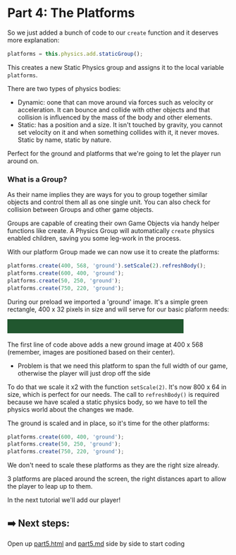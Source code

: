 # Part 4: The Platforms

So we just added a bunch of code to our `create` function and it deserves more explanation:

```js
platforms = this.physics.add.staticGroup();
```
This creates a new Static Physics group and assigns it to the local variable `platforms`.

There are two types of physics bodies:
- Dynamic: oone that can move around via forces such as velocity or acceleration. It can bounce and collide with other objects and that collision is influenced by the mass of the body and other elements.
- Static: has a position and a size. It isn't touched by gravity, you cannot set velocity on it and when something collides with it, it never moves. Static by name, static by nature.

Perfect for the ground and platforms that we're going to let the player run around on.

### What is a Group?
As their name implies they are ways for you to group together similar objects and control them all as one single unit. You can also check for collision between Groups and other game objects. 

Groups are capable of creating their own Game Objects via handy helper functions like create. A Physics Group will automatically `create` physics enabled children, saving you some leg-work in the process.

With our platform Group made we can now use it to create the platforms:

```js
platforms.create(400, 568, 'ground').setScale(2).refreshBody();
platforms.create(600, 400, 'ground');
platforms.create(50, 250, 'ground');
platforms.create(750, 220, 'ground');
```
During our preload we imported a 'ground' image. It's a simple green rectangle, 400 x 32 pixels in size and will serve for our basic plaform needs:

![part 4 ground image example](../assets/platform.png)

The first line of code above adds a new ground image at 400 x 568 (remember, images are positioned based on their center). 
-  Problem is that we need this platform to span the full width of our game, otherwise the player will just drop off the side

To do that we scale it x2 with the function `setScale(2)`. It's now 800 x 64 in size, which is perfect for our needs. The call to `refreshBody()` is required because we have scaled a static physics body, so we have to tell the physics world about the changes we made.

The ground is scaled and in place, so it's time for the other platforms:

```js
platforms.create(600, 400, 'ground');
platforms.create(50, 250, 'ground');
platforms.create(750, 220, 'ground');
```

We don't need to scale these platforms as they are the right size already.

3 platforms are placed around the screen, the right distances apart to allow the player to leap up to them.

In the next tutorial we'll add our player!

## ➡️ Next steps:
Open up [part5.html](/part5.html) and [part5.md](part5.md) side by side to start coding



